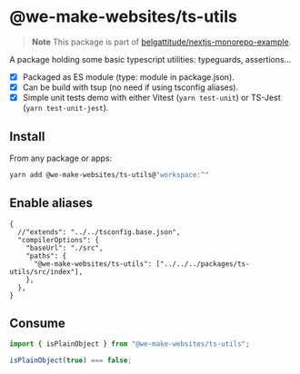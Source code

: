 # @we-make-websites/ts-utils

> **Note**
> This package is part of [belgattitude/nextjs-monorepo-example](https://github.com/belgattitude/nextjs-monorepo-example).

A package holding some basic typescript utilities: typeguards, assertions...

- [x] Packaged as ES module (type: module in package.json).
- [x] Can be build with tsup (no need if using tsconfig aliases).
- [x] Simple unit tests demo with either Vitest (`yarn test-unit`) or TS-Jest (`yarn test-unit-jest`).

## Install

From any package or apps:

```bash
yarn add @we-make-websites/ts-utils@"workspace:^"
```

## Enable aliases

```json5
{
  //"extends": "../../tsconfig.base.json",
  "compilerOptions": {
    "baseUrl": "./src",
    "paths": {
      "@we-make-websites/ts-utils": ["../../../packages/ts-utils/src/index"],
    },
  },
}
```

## Consume

```typescript
import { isPlainObject } from "@we-make-websites/ts-utils";

isPlainObject(true) === false;
```
